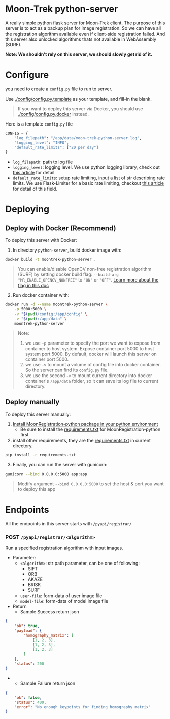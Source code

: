 # Moon-Trek python-server

A really simple python flask server for Moon-Trek client. The purpose of this server is to act as a backup plan for image registration. So we can have all the registration algorithm available even if client-side registration failed. And this server also unlocked algorithms thats not available in WebAssembly (SURF).

**Note: We shouldn't rely on this server, we should slowly get rid of it.**

# Configure

you need to create a `config.py` file to run to server.

Use [./config/config.py.template](./config/config.py.template) as your template, and fill-in the blank.

> If you want to deploy this server via Docker, you should use [./config/config.py.docker](./config/config.py.docker) instead.

Here is a template `config.py` file

```py
CONFIG = {
    "log_filepath": "/app/data/moon-trek-python-server.log",
    "logging_level": "INFO",
    "default_rate_limits": ["20 per day"]
}
```

* `log_filepath`: path to log file
* `logging_level`: logging level. We use python logging library, check out [this article](https://docs.python.org/3/library/logging.html#logging-levels) for detail
* `default_rate_limits`: setup rate limiting, input a list of str describing rate limits. We use Flask-Limiter for a basic rate limiting, checkout [this article](https://flask-limiter.readthedocs.io/en/stable/configuration.html#ratelimit-string) for detail of this field.


# Deploying

## Deploy with Docker (Recommend)

To deploy this server with Docker:

1. In directory `python-server`, build docker image with:

```sh
docker build -t moontrek-python-server .
```

> You can enable/disable OpenCV non-free registration algorithm (SURF) by setting docker build flag: `--build-arg "MR_ENABLE_OPENCV_NONFREE"` to `"ON"` or `"OFF"`. [Learn more about the flag in this doc](https://github.com/Gavin1937/MoonRegistration/blob/main/BUILDING.md#about-opencv-versions--modules)

2. Run docker container with:

```sh
docker run -d --name moontrek-python-server \
    -p 5000:5000 \
    -v "$(pwd)/config:/app/config" \
    -v "$(pwd):/app/data" \
    moontrek-python-server
```

> Note:
> 1. we use `-p` parameter to specify the port we want to expose from container to host system. Expose container port 5000 to host system port 5000. By default, docker will launch this server on container port 5000.
> 2. we use `-v` to mount a volume of config file into docker container. So the server can find its `config.py` file.
> 3. we use the second `-v` to mount current directory into docker container's `/app/data` folder, so it can save its log file to current directory.

## Deploy manually

To deploy this server manually:

1. [Install MoonRegistration-python package in your python environment](https://github.com/Gavin1937/MoonRegistration/blob/main/platforms/python/README.md)
    * Be sure to install the [requirements.txt](https://github.com/Gavin1937/MoonRegistration/blob/main/platforms/python/requirements.txt) for MoonRegistration-python first
2. install other requirements, they are the [requirements.txt](./requirements.txt) in current directory.

```sh
pip install -r requirements.txt
```

3. Finally, you can run the server with gunicorn:

```sh
gunicorn --bind 0.0.0.0:5000 app:app
```

> Modify argument `--bind 0.0.0.0:5000` to set the host & port you want to deploy this app


# Endpoints

All the endpoints in this server starts with `/pyapi/registrar/`

### POST `/pyapi/registrar/<algorithm>`

Run a specified registration algorithm with input images.

* Parameter:
  * `<algorithm>`: str path parameter, can be one of following:
    * SIFT
    * ORB
    * AKAZE
    * BRISK
    * SURF
  * `user-file`: form-data of user image file
  * `model-file`: form-data of model image file
* Return
  * Sample Success return json

```json
{
    "ok": true,
    "payload": {
        "homography_matrix": [
            [1, 2, 3],
            [1, 2, 3],
            [1, 2, 3]
        ]
    },
    "status": 200
}
```

* * Sample Failure return json

```json
{
    "ok": false,
    "status": 400,
    "error": "No enough keypoints for finding homography matrix"
}
```

